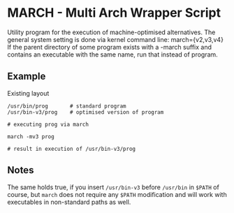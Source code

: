 MARCH - Multi Arch Wrapper Script
=================================

Utility program for the execution of machine-optimised alternatives.
The general system setting is done via kernel command line: march={v2,v3,v4}
If the parent directory of some program exists with a -march suffix and contains
an executable with the same name, run that instead of program.
 
Example
-------
Existing layout
```
/usr/bin/prog       # standard program
/usr/bin-v3/prog    # optimised version of program

# executing prog via march

march -mv3 prog

# result in execution of /usr/bin-v3/prog
```

Notes
-----
The same holds true, if you insert `/usr/bin-v3` before `/usr/bin` in `$PATH`
of course, but `march` does not require any `$PATH` modification and will work 
with executables in non-standard paths as well.

